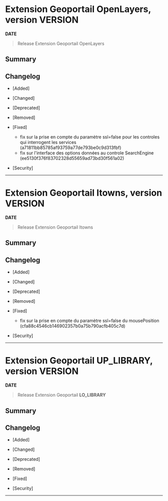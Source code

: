 # Extension Geoportail OpenLayers, version __VERSION__

**__DATE__**
> Release Extension Geoportail OpenLayers

## Summary

## Changelog

* [Added]

* [Changed]

* [Deprecated]

* [Removed]

* [Fixed]

    - fix sur la prise en compte du paramètre ssl=false pour les controles qui interrogent les services (a71811bb85785af93759a77de793be0c9d313fbf)
    - fix sur l'interface des options données au controle SearchEngine (ee5130f376f83702328d55659ad73bd30f561a02)

* [Security]

---

# Extension Geoportail Itowns, version __VERSION__

**__DATE__**
> Release Extension Geoportail Itowns

## Summary

## Changelog

* [Added]

* [Changed]

* [Deprecated]

* [Removed]

* [Fixed]

    - fix sur la prise en compte du paramètre ssl=false du mousePosition (cfa88c4546cb146902357b0a75b790acfb405c7d)

* [Security]

---


# Extension Geoportail __UP_LIBRARY__, version __VERSION__

**__DATE__**
> Release Extension Geoportail __LO_LIBRARY__

## Summary

## Changelog

* [Added]

* [Changed]

* [Deprecated]

* [Removed]

* [Fixed]

* [Security]

---
